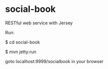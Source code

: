 # social-book
RESTful web service with Jersey

Run: 

$ cd social-book

$ mvn jetty:run

goto localhost:9999/socialbook in your browser
